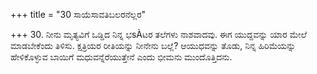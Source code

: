 +++
title = "30 ಸಾಯೆಸಾವತಿಬಲರನೆಲ್ಲರ"

+++
30. ನೀನು ಮೃತ್ಯವಿಗೆ ಒಡ್ಡಿದ ನಿನ್ನ ಭsÀಟರ ತಲೆಗಳು ನಾಶವಾದವು. ಈಗ ಯುದ್ದವನ್ನು ಯಾರ ಮೇಲೆ ಮಾಡಬೇಕೆಂದು ತಿಳಿಸು.  ಕ್ಷತ್ರಿಯರ ರೀತಿಯನ್ನು ನೀನೇನು ಬಲ್ಲೆ? ಆಯುಧವನ್ನು ತೊಡು, ನಿನ್ನ ಹಿರಿಮೆಯನ್ನು  ಹೇಳಿಕೊಳ್ಳುವ ಬಾಯಿಗೆ ಮಧುವನ್ನೆರೆಯುತ್ತೇನೆ ಎಂದು ಭೀಮನು ಮುಂದೊತ್ತಿದನು.